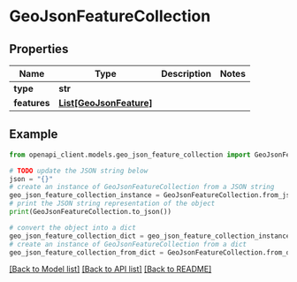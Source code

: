 # GeoJsonFeatureCollection


## Properties

Name | Type | Description | Notes
------------ | ------------- | ------------- | -------------
**type** | **str** |  | 
**features** | [**List[GeoJsonFeature]**](GeoJsonFeature.md) |  | 

## Example

```python
from openapi_client.models.geo_json_feature_collection import GeoJsonFeatureCollection

# TODO update the JSON string below
json = "{}"
# create an instance of GeoJsonFeatureCollection from a JSON string
geo_json_feature_collection_instance = GeoJsonFeatureCollection.from_json(json)
# print the JSON string representation of the object
print(GeoJsonFeatureCollection.to_json())

# convert the object into a dict
geo_json_feature_collection_dict = geo_json_feature_collection_instance.to_dict()
# create an instance of GeoJsonFeatureCollection from a dict
geo_json_feature_collection_from_dict = GeoJsonFeatureCollection.from_dict(geo_json_feature_collection_dict)
```
[[Back to Model list]](../README.md#documentation-for-models) [[Back to API list]](../README.md#documentation-for-api-endpoints) [[Back to README]](../README.md)


